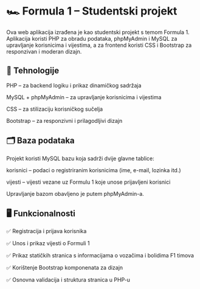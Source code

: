 # 🏎️ Formula 1 – Studentski projekt
Ova web aplikacija izrađena je kao studentski projekt s temom Formula 1. Aplikacija koristi PHP za obradu podataka, phpMyAdmin i MySQL za upravljanje korisnicima i vijestima, a za frontend koristi CSS i Bootstrap za responzivan i moderan dizajn.

## 🔧 Tehnologije
PHP – za backend logiku i prikaz dinamičkog sadržaja

MySQL + phpMyAdmin – za upravljanje korisnicima i vijestima

CSS – za stilizaciju korisničkog sučelja

Bootstrap – za responzivni i prilagodljivi dizajn

## 🗂️ Baza podataka
Projekt koristi MySQL bazu koja sadrži dvije glavne tablice:

korisnici – podaci o registriranim korisnicima (ime, e-mail, lozinka itd.)

vijesti – vijesti vezane uz Formulu 1 koje unose prijavljeni korisnici

Upravljanje bazom obavljeno je putem phpMyAdmin-a.

## 🖥️ Funkcionalnosti
✅ Registracija i prijava korisnika

✅ Unos i prikaz vijesti o Formuli 1

✅ Prikaz statičkih stranica s informacijama o vozačima i bolidima F1 timova

✅ Korištenje Bootstrap komponenata za dizajn

✅ Osnovna validacija i struktura stranica u PHP-u
